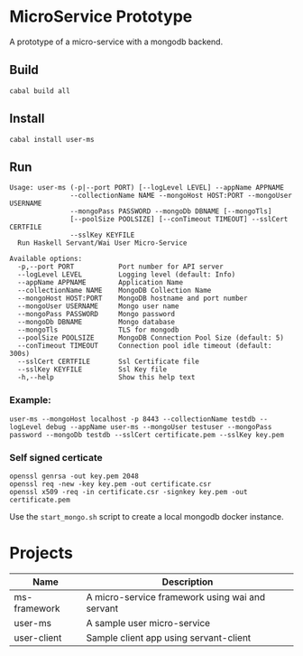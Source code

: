 # MicroService Prototype
A prototype of a micro-service with a mongodb backend.

## Build
```
cabal build all
```
## Install
```
cabal install user-ms
```

## Run

```
Usage: user-ms (-p|--port PORT) [--logLevel LEVEL] --appName APPNAME
               --collectionName NAME --mongoHost HOST:PORT --mongoUser USERNAME
               --mongoPass PASSWORD --mongoDb DBNAME [--mongoTls]
               [--poolSize POOLSIZE] [--conTimeout TIMEOUT] --sslCert CERTFILE
               --sslKey KEYFILE
  Run Haskell Servant/Wai User Micro-Service

Available options:
  -p,--port PORT           Port number for API server
  --logLevel LEVEL         Logging level (default: Info)
  --appName APPNAME        Application Name
  --collectionName NAME    MongoDB Collection Name
  --mongoHost HOST:PORT    MongoDB hostname and port number
  --mongoUser USERNAME     Mongo user name
  --mongoPass PASSWORD     Mongo password
  --mongoDb DBNAME         Mongo database
  --mongoTls               TLS for mongodb
  --poolSize POOLSIZE      MongoDB Connection Pool Size (default: 5)
  --conTimeout TIMEOUT     Connection pool idle timeout (default: 300s)
  --sslCert CERTFILE       Ssl Certificate file
  --sslKey KEYFILE         Ssl Key file
  -h,--help                Show this help text
```
### Example:

```
user-ms --mongoHost localhost -p 8443 --collectionName testdb --logLevel debug --appName user-ms --mongoUser testuser --mongoPass password --mongoDb testdb --sslCert certificate.pem --sslKey key.pem
```
### Self signed certicate
```
openssl genrsa -out key.pem 2048
openssl req -new -key key.pem -out certificate.csr
openssl x509 -req -in certificate.csr -signkey key.pem -out certificate.pem
```

Use the `start_mongo.sh` script to create a local mongodb docker instance.

# Projects
|Name|Description|
|----|-----------|
|ms-framework|A micro-service framework using wai and servant|
|user-ms|A sample user micro-service|
|user-client|Sample client app using servant-client|
